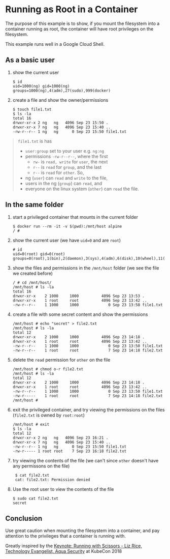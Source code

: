 # Running as Root in a Container

The purpose of this example is to show,
if you mount the filesystem into a container running as root,
the container will have root privileges on the filesystem.

This example runs well in a Google Cloud Shell.

## As a basic user

1. show the current user

    ```shell
    $ id
    uid=1000(ng) gid=1000(ng) groups=1000(ng),4(adm),27(sudo),999(docker)
    ```

1. create a file and show the owner/permissions

    ```shell
    $ touch file1.txt
    $ ls -la
    total 16
    drwxr-xr-x 2 ng   ng   4096 Sep 23 15:50 .
    drwxr-xr-x 7 ng   ng   4096 Sep 23 15:40 ..
    -rw-r--r-- 1 ng   ng      0 Sep 23 15:50 file1.txt
    ```

> `file1.txt` is has
>
> - `user:group` set to your user e.g. `ng:ng`
> - permissions `-rw-r--r--`, where the first
>   - `rw-` is `read, write` for `user`, the next
>   - `r--` is `read` for `group`, and the last
>   - `r--` is `read` for `other`. So,
> - ng (`user`) can `read` and `write` to the file,
> - users in the ng (`group`) can `read`, and
> - everyone on the linux system (`other`) can `read` the file.

## In the same folder

1. start a privileged container that mounts in the current folder

    ```shell
    $ docker run --rm -it -v $(pwd):/mnt/host alpine
    / #
    ```

1. show the current user (we have `uid=0` and are `root`)

    ```shell
    # id
    uid=0(root) gid=0(root) groups=0(root),1(bin),2(daemon),3(sys),4(adm),6(disk),10(wheel),11(floppy),20(dialout),26(tape),27(video)
    ```

1. show the files and permissions in the `/mnt/host` folder
    (we see the file we created before)

    ```shell
    / # cd /mnt/host/
    /mnt/host # ls -la
    total 16
    drwxr-xr-x    2 1000     1000          4096 Sep 23 13:53 .
    drwxr-xr-x    1 root     root          4096 Sep 23 13:42 ..
    -rw-r--r--    1 1000     1000             0 Sep 23 13:50 file1.txt
    ```

1. create a file with some secret content and show the permissions

    ```shell
    /mnt/host # echo "secret" > file2.txt
    /mnt/host # ls -la
    total 12
    drwxr-xr-x    2 1000     1000          4096 Sep 23 14:18 .
    drwxr-xr-x    1 root     root          4096 Sep 23 13:42 ..
    -rw-r--r--    1 1000     1000             0 Sep 23 13:50 file1.txt
    -rw-r--r--    1 root     root             7 Sep 23 14:18 file2.txt
    ```

1. delete the `read` permission for `other` on the file

    ```shell
    /mnt/host # chmod o-r file2.txt
    /mnt/host # ls -la
    total 12
    drwxr-xr-x    2 1000     1000          4096 Sep 23 14:18 .
    drwxr-xr-x    1 root     root          4096 Sep 23 13:42 ..
    -rw-r--r--    1 1000     1000             0 Sep 23 13:50 file1.txt
    -rw-r-----    1 root     root             7 Sep 23 14:18 file2.txt
    /mnt/host #
    ```

1. exit the privileged container, and try viewing the permissions on the files
    (`file2.txt` is owned by `root:root`)

    ```shell
    /mnt/host # exit
    $ ls -la
    total 12
    drwxr-xr-x 2 ng   ng   4096 Sep 23 16:21 .
    drwxr-xr-x 7 ng   ng   4096 Sep 23 15:40 ..
    -rw-r--r-- 1 ng   ng      0 Sep 23 15:50 file1.txt
    -rw-r----- 1 root root    7 Sep 23 16:18 file2.txt
    ```

1. try viewing the contents of the file
    (we can't since `other` doesn't have any permissons on the file)

   ```shell
    $ cat file2.txt
    cat: file2.txt: Permission denied
    ```

1. Use the root user to view the contents of the file

    ```shell
    $ sudo cat file2.txt
    secret
    ```

## Conclusion

Use great caution when mounting the filesystem into a container,
and pay attention to the privileges that a container is running with.

Greatly inspired by the
[Keynote: Running with Scissors - Liz Rice, Technology Evangelist, Aqua Security](https://www.youtube.com/watch?v=ltrV-Qmh3oY) at KubeCon 2018
